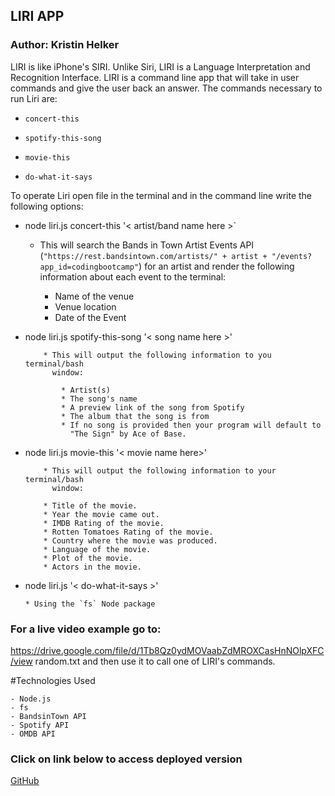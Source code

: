  
## LIRI APP                                                                       
### Author:  Kristin Helker

 

 LIRI is like iPhone's SIRI. Unlike Siri, LIRI is a Language Interpretation and Recognition Interface. LIRI is a command line app that will take in user commands and give the user back an answer.  The commands necessary to run Liri are:

   * `concert-this`

   * `spotify-this-song`

   * `movie-this`

   * `do-what-it-says`




To operate Liri open file in the terminal and in the command line write the following options:
   * node liri.js concert-this '< artist/band name here >`
   
        * This will search the Bands in Town Artist Events API 
         (`"https://rest.bandsintown.com/artists/" + artist + "/events?
          app_id=codingbootcamp"`) for an artist and render the following 
          information about each event to the terminal:

             * Name of the venue
             * Venue location
             * Date of the Event
   
   
   
   
  * node liri.js spotify-this-song '< song name here >'
    
            * This will output the following information to you terminal/bash
              window:

                * Artist(s)
                * The song's name
                * A preview link of the song from Spotify
                * The album that the song is from
                * If no song is provided then your program will default to 
                  "The Sign" by Ace of Base.
   
   
  * node liri.js movie-this '< movie name here>'
  
            * This will output the following information to your terminal/bash 
              window:
     
            * Title of the movie.
            * Year the movie came out.
            * IMDB Rating of the movie.
            * Rotten Tomatoes Rating of the movie.
            * Country where the movie was produced.
            * Language of the movie.
            * Plot of the movie.
            * Actors in the movie.


  * node liri.js '< do-what-it-says >'

    
        * Using the `fs` Node package
         

### For a live video example go to:
 
https://drive.google.com/file/d/1Tb8Qz0ydMOVaabZdMROXCasHnNOlpXFC/view  random.txt and then use it to call one of LIRI's commands.

#Technologies Used

    - Node.js
    - fs
    - BandsinTown API
    - Spotify API
    - OMDB API
    
### Click on link below to access deployed version   
[GitHub]( http://kristinhelker.com/liri-node-app/.) 



